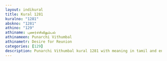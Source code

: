 ```yaml
---
layout: indikural
title: Kural 1281
kuralno: "1281"
abskno: "1281"
athino: "129"
athiname: புணர்ச்சிவிதும்பல்
athinameen: Punarchi Vithumbal
athinametr: Desire for Reunion
categories: [129]
description: Punarchi Vithumbal kural 1281 with meaning in tamil and english 
---
```


